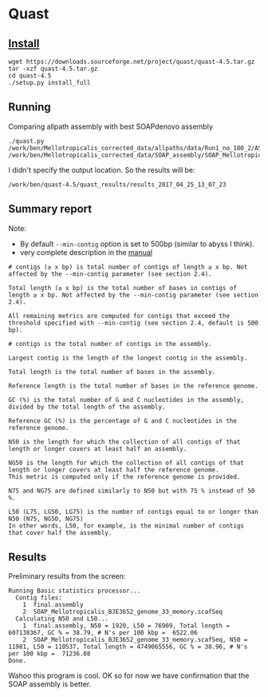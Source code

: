 # Quast

## [Install](http://quast.bioinf.spbau.ru/manual.html#sec1)
```
wget https://downloads.sourceforge.net/project/quast/quast-4.5.tar.gz
tar -xzf quast-4.5.tar.gz
cd quast-4.5
./setup.py install_full
```
## Running
Comparing allpath assembly with best SOAPdenovo assembly
```
./quast.py /work/ben/Mellotropicalis_corrected_data/allpaths/data/Run1_no_180_2/ASSEMBLIES/test/final.assembly.fasta /work/ben/Mellotropicalis_corrected_data/SOAP_assembly/SOAP_Mellotropicalis_BJE3652_genome_33_memory.scafSeq
```
I didn't specify the output location. So the results will be:
```
/work/ben/quast-4.5/quast_results/results_2017_04_25_13_07_23
```

## Summary report
Note:

- By default `--min-contig` option is set to 500bp (similar to abyss I think).
- very complete description in the [manual](http://quast.bioinf.spbau.ru/manual.html#sec3)
```
# contigs (≥ x bp) is total number of contigs of length ≥ x bp. Not affected by the --min-contig parameter (see section 2.4).

Total length (≥ x bp) is the total number of bases in contigs of length ≥ x bp. Not affected by the --min-contig parameter (see section 2.4).

All remaining metrics are computed for contigs that exceed the threshold specified with --min-contig (see section 2.4, default is 500 bp).

# contigs is the total number of contigs in the assembly.

Largest contig is the length of the longest contig in the assembly.

Total length is the total number of bases in the assembly.

Reference length is the total number of bases in the reference genome.

GC (%) is the total number of G and C nucleotides in the assembly, divided by the total length of the assembly.

Reference GC (%) is the percentage of G and C nucleotides in the reference genome.

N50 is the length for which the collection of all contigs of that length or longer covers at least half an assembly.

NG50 is the length for which the collection of all contigs of that length or longer covers at least half the reference genome.
This metric is computed only if the reference genome is provided.

N75 and NG75 are defined similarly to N50 but with 75 % instead of 50 %.

L50 (L75, LG50, LG75) is the number of contigs equal to or longer than N50 (N75, NG50, NG75)
In other words, L50, for example, is the minimal number of contigs that cover half the assembly.
```
## Results
Preliminary results from the screen:
```
Running Basic statistics processor...
  Contig files:
    1  final.assembly
    2  SOAP_Mellotropicalis_BJE3652_genome_33_memory.scafSeq
  Calculating N50 and L50...
    1  final.assembly, N50 = 1920, L50 = 76909, Total length = 607138367, GC % = 38.79, # N's per 100 kbp =  6522.06
    2  SOAP_Mellotropicalis_BJE3652_genome_33_memory.scafSeq, N50 = 11981, L50 = 110537, Total length = 4749065556, GC % = 38.96, # N's per 100 kbp =  71236.08
Done.
```
Wahoo this program is cool. OK so for now we have confirmation that the SOAP assembly is better.
